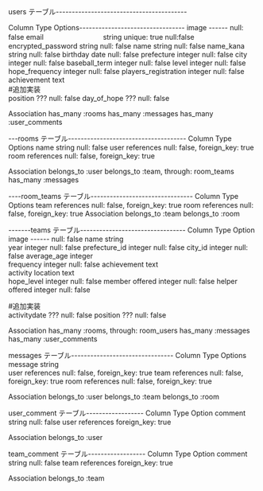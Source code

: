 users テーブル-----------------------------------------

Column	Type	Options---------------------------------
image	                ------  null: false
email	　　　　　　　　   string	 unique: true null:false
encrypted_password	  string	null: false
name	                string	null: false
name_kana	            string	null: false
birthday	            date	  null: false
prefecture	          integer	null: false
city	                integer	null: false
baseball_term	        integer	null: false
level	                integer	null: false
hope_frequency	      integer	null: false
players_registration	integer	null: false
achievement	          text	
#追加実装		
position	???	null: false
day_of_hope	???	null: false

Association
has_many :rooms
has_many :messages
has_many :user_comments

---rooms テーブル-------------------------------------
Column	    Type	      Options
name	      string	    null: false
user	      references	null: false, foreign_key: true
room	      references	null: false, foreign_key: true

Association
belongs_to :user
belongs_to :team, through: room_teams
has_many   :messages

----room_teams テーブル--------------------------------
Column	Type	      Options
team	  references	null: false, foreign_key: true
room	  references	null: false, foreign_key: true
Association
belongs_to :team
belongs_to :room

-------teams テーブル---------------------------------
Column	          Type	Option
image	            ------	null: false
name	            string	
year	            integer	null: false
prefecture_id	    integer	null: false
city_id	          integer	null: false
average_age	      integer	
frequency	        integer	null: false
achievement	      text	
activity location	text	
hope_level	      integer	null: false
member offered	  integer	null: false
helper offered	  integer	null: false

#追加実装		
activitydate	    ???	    null: false
position	        ???	    null: false

Association
has_many :rooms, through: room_users
has_many :messages
has_many :user_comments


messages テーブル--------------------------------
Column	Type	      Options
message	string	
user	  references	null: false, foreign_key: true
team	  references	null: false, foreign_key: true
room	  references	null: false, foreign_key: true

Association
belongs_to :user
belongs_to :team
belongs_to :room


user_comment テーブル------------------
Column	  Type	      Option
comment	  string	    null: false
user	    references	foreign_key: true

Association
belongs_to :user

team_comment テーブル------------------
Column	Type	      Option
comment	string	    null: false
team	  references	foreign_key: true

Association
belongs_to :team